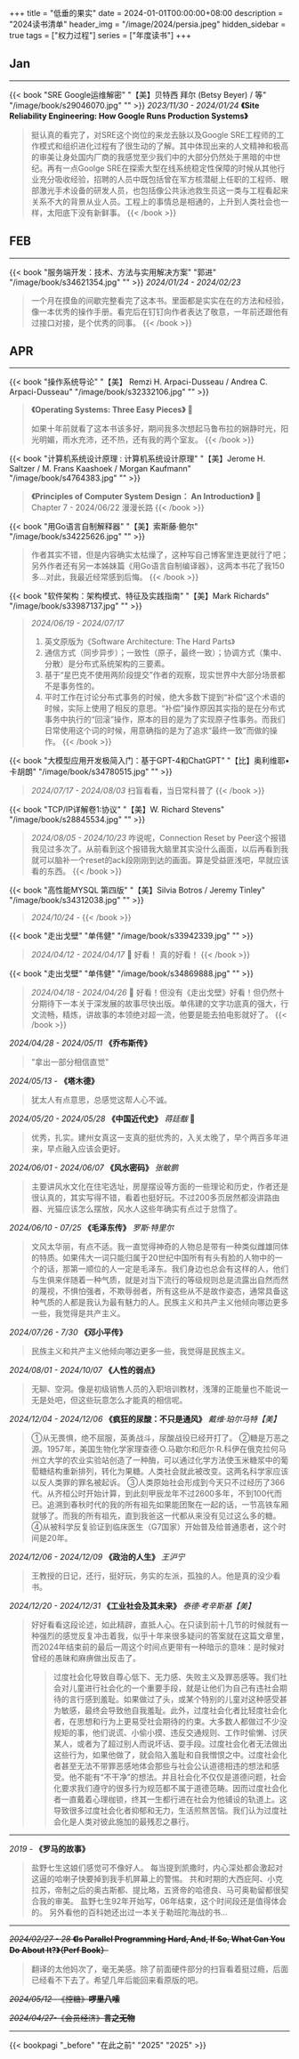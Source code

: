 +++
title = "低垂的果实"
date = 2024-01-01T00:00:00+08:00
description = "2024读书清单"
header_img = "/image/2024/persia.jpeg"
hidden_sidebar = true
tags = ["权力过程"]
series = ["年度读书"]
+++

## Jan
--------------------------------
{{< book "SRE Google运维解密" "【美】贝特西 拜尔 (Betsy Beyer) / 等" "/image/book/s29046070.jpg" "" >}}
*2023/11/30 - 2024/01/24* **《Site Reliability Engineering: How Google Runs Production Systems》**
> 挺认真的看完了，对SRE这个岗位的来龙去脉以及Google SRE工程师的工作模式和组织进化过程有了很生动的了解。其中体现出来的人文精神和极高的审美让身处国内厂商的我感觉至少我们中的大部分仍然处于黑暗的中世纪。再有一点Goolge SRE在探索大型在线系统稳定性保障的时候从其他行业充分吸收经验，招聘的人员中既包括曾在军方核潜艇上任职的工程师、眼部激光手术设备的研发人员，也包括像公共泳池救生员这一类与工程看起来关系不大的背景从业人员。工程上的事情总是相通的，上升到人类社会也一样，太阳底下没有新鲜事。
{{< /book >}}

## FEB
---------------------------------
{{< book "服务端开发：技术、方法与实用解决方案" "郭进" "/image/book/s34621354.jpg" "" >}}
*2024/01/24 - 2024/02/23*
> 一个月在摸鱼的间歇完整看完了这本书。里面都是实实在在的方法和经验，像一本优秀的操作手册。看完后在钉钉向作者表达了敬意，一年前还跟他有过接口对接，是个优秀的同事。
{{< /book >}}

## APR
---------------------------------
{{< book "操作系统导论" "【美】 Remzi H. Arpaci-Dusseau / Andrea C. Arpaci-Dusseau" "/image/book/s32332106.jpg" "" >}}
> **《Operating Systems: Three Easy Pieces》** :1st_place_medal:
>
> 如果十年前就看了这本书该多好，期间我多次想起马鲁布拉的娴静时光，阳光明媚，雨水充沛，还不热，还有我的两个室友。
{{< /book >}}

{{< book "计算机系统设计原理 : 计算机系统设计原理" "【美】Jerome H. Saltzer / M. Frans Kaashoek / Morgan Kaufmann" "/image/book/s4764383.jpg" "" >}}
> **《Principles of Computer System Design： An Introduction》** :2nd_place_medal:
> Chapter 7 - 2024/06/22
> 漫漫长路
{{< /book >}}

{{< book "用Go语言自制解释器" "【美】索斯藤·鲍尔" "/image/book/s34225626.jpg" "" >}}
> 作者其实不错，但是内容确实太枯燥了，这种写自己博客里连更就行了吧；另外作者还有另一本姊妹篇《用Go语言自制编译器》，这两本书花了我150多...对此，我最近经常感到后悔。
{{< /book >}}

{{< book "软件架构：架构模式、特征及实践指南" "【美】Mark Richards" "/image/book/s33987137.jpg" "" >}}
> *2024/06/19 - 2024/07/17*
> 1. 英文原版为《Software Architecture: The Hard Parts》
> 2. 通信方式（同步异步）；一致性（原子，最终一致）；协调方式（集中、分散）是分布式系统架构的三要素。
> 3. 基于“星巴克不使用两阶段提交”作者的观察，现实世界中大部分场景都不是事务性的。
> 4. 平时工作在讨论分布式事务的时候，绝大多数下提到“补偿”这个术语的时候，实际上使用了相反的意思。“补偿”操作原因其实指的是在分布式事务中执行的“回滚”操作，原本的目的是为了实现原子性事务。而我们日常使用这个词的时候，用意确指的是为了追求“最终一致”而做的操作。
{{< /book >}}


{{< book "大模型应用开发极简入门：基于GPT-4和ChatGPT" "【比】奥利维耶•卡胡朗" "/image/book/s34780515.jpg" "" >}}
> *2024/07/17 - 2024/08/03*
> 扫盲看看，当日常科普了
{{< /book >}}

{{< book "TCP/IP详解卷1:协议" "【美】W. Richard Stevens" "/image/book/s28845534.jpg" "" >}}
> *2024/08/05 - 2024/10/23*
> 咋说呢，Connection Reset by Peer这个报错我见过多次了。从前看到这个报错我大脑里其实没什么画面，以后再看到我就可以脑补一个reset的ack段刚刚到达的画面。算是受益匪浅吧，早就应该看的东西。
{{< /book >}}

{{< book "高性能MYSQL 第四版" "【美】Silvia Botros / Jeremy Tinley" "/image/book/s34312038.jpg" "" >}}
> *2024/10/24 -*
{{< /book >}}

{{< book "走出戈壁" "单伟健" "/image/book/s33942339.jpg" "" >}}
> *2024/04/12 - 2024/04/17*  :1st_place_medal:
> 好看！ 真的好看！
{{< /book >}}

{{< book "走出戈壁" "单伟健" "/image/book/s34869888.jpg" "" >}}
> *2024/04/18 - 2024/04/26* :3rd_place_medal:
> 好看！但没有《走出戈壁》好看！但仍然十分期待下一本关于深发展的故事尽快出版。单伟建的文字功底真的强大，行文流畅，精炼，讲故事的本领绝对超一流，他要是能去拍电影就好了。
{{< /book >}}

*2024/04/28 - 2024/05/11* **《乔布斯传》**
> "拿出一部分相信直觉"

*2024/05/13 -* **《塔木德》**
> 犹太人有点意思，总感觉这帮人心不诚。

*2024/05/20 - 2024/05/28* **《中国近代史》**  *蒋廷黻* :1st_place_medal:
> 优秀，扎实。建州女真这一支真的挺优秀的，入关太晚了，早个两百多年进来，早点融入应该会更好。

*2024/06/01 - 2024/06/07* **《风水密码》** *张敏鹏*
> 主要讲风水文化在住宅选址，房屋摆设等方面的一些理论和历史，作者还是很认真的，其实写得不错，看着也挺好玩。不过200多页居然都没讲路由器、光猫应该怎么摆放，风水人这些年确实有点过于怠惰了。

*2024/06/10 - 07/25* **《毛泽东传》** *罗斯·特里尔*
> 文风太华丽，有点不适。我一直觉得神奇的人物总是带有一种类似雌雄同体的特质。如果伟大一词只能归属于20世纪中国所有有头有脸的人物中的一个的话，那第一顺位的人一定是毛泽东。我们身边也总会有这样的人，他们与生俱来伴随着一种气质，就是对当下流行的等级规则总是流露出自然而然的蔑视，不惧怕强者，不欺辱弱者，所有这些从不是故作姿态，通常具备这种气质的人都是我认为最有魅力的人。民族主义和共产主义他倾向哪边更多一些，我觉得是共产主义。

*2024/07/26 - 7/30* **《邓小平传》**
> 民族主义和共产主义他倾向哪边更多一些，我觉得是民族主义。

*2024/08/01 - 2024/10/07* **《人性的弱点》**
> 无聊、空洞。像是初级销售人员的入职培训教材，浅薄的正能量也不能说一无是处吧，但这些玩意怎么才能真的相信呢。

*2024/12/04 - 2024/12/06* **《疯狂的尿酸：不只是通风》** *戴维·珀尔马特【美】*
> ①从无畏惧，绝不屈服，英勇战斗，尿酸战役已经开打了。
> ②糖是万恶之源。1957年，美国生物化学家理查德·O.马歇尔和厄尔·R.科伊在俄克拉何马州立大学的农业实验站创造了一种酶，可以通过化学方法使玉米糖浆中的葡萄糖结构重新排列，转化为果糖。人类社会就此被改变。这两名科学家应该以反人类罪的罪名被起诉。
> ③人类原始社会形成到今天只不过经历了366代。从齐桓公时开始计算，到此刻甲辰龙年不过2600多年，不到100代而已。追溯到春秋时代的我的所有祖先如果能团聚在一起的话，一节高铁车厢就够了。而我的所有祖先，直到我爸这一代都从来没有见过这么多的糖。
> ④从被科学反复验证到临床医生（G7国家）开始普及给普通患者，这个时间是20年。

*2024/12/06 - 2024/12/09* **《政治的人生》** *王沪宁*
> 王教授的日记，还行，挺好玩，务实的左派，孤独的人。他是真的没少看书。

*2024/12/20 - 2024/12/31* **《工业社会及其未来》** *泰德·考辛斯基【美】*
> 好好看看这段论述，如此精辟，直抵人心。在只读到前十几节的时候就有一种强烈的感觉反复冲击着我，似乎十年来很多疑问的答案就在这篇文章里， 而2024年结束前的最后一周这个时间点更带有一种暗示的意味：是时候对曾经的愚昧和麻痹做出反击了。
>> 过度社会化导致自尊心低下、无力感、失败主义及罪恶感等。我们社会对儿童进行社会化的一个重要手段，就是让他们为自己有违社会期待的言行感到羞耻。如果做过了头，或某个特别的儿童对这种感受甚为敏感，最终会导致他自我羞耻。此外，过度社会化者比轻度社会化者，在思想和行为上更易受社会期待的约束。大多数人都做过不少没规矩的事，他们说谎、小偷小摸、违反交通规则、工作时偷懒、讨厌某人，或者为了超过别人而说坏话、耍手段。过度社会化者无法做出这些行为，如果他做了，就会陷入羞耻和自我憎恨之中。过度社会化者甚至无法不带罪恶感地体会那些与社会公认道德相违的想法和感受。他不能有“不干净”的想法。并且社会化不仅仅是道德问题，社会化要求我们遵守的很多行为规范都不属于道德范畴。因而过度社会化者一直戴着心理枷锁，终其一生都行进在社会为他铺设的轨道上。这导致很多过度社会化者抑郁和无力，生活煎熬苦恼。我们认为过度社会化是人类对彼此施加的最残忍之暴行。

---

*2019 -* **《罗马的故事》**

> 盐野七生这娘们感觉可不像好人。
> 每当提到凯撒时，内心深处都会激起对这逼的哈喇子快要掉到我手机屏幕上的警惕。
> 共和时期的大西庇阿、小克拉苏，帝制之后的奥古斯都、提比略，五贤帝的哈德良、马可奥勒留都很契合我的审美。
> 盐野七生92年开始写，06年结束，这个时间段还是值得体会的。
> 另外看他的百科她还出过一本关于勒班陀海战的书...

---

~~*2024/02/27 - 28* **《Is Parallel Programming Hard, And, If So, What Can You Do About It?》（Perf Book）**~~

> 翻译的太他妈次了，毫无美感。除了前面硬件部分的扫盲看着挺过瘾，后面已经看不下去了。希望几年后能回来看原版的吧。

~~*2024/05/12 -*《控糖》**啰里八嗦**~~

~~*2024/04/27-*《会员经济》**言之无物**~~

---

{{< bookpagi "_before" "在此之前" "2025" "2025" >}}
